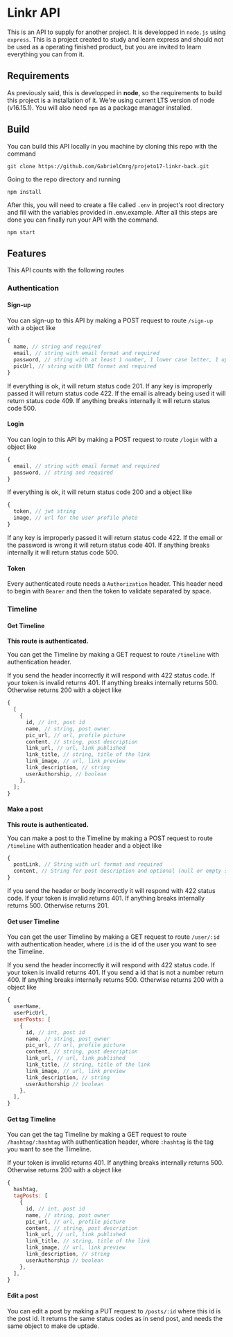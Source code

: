 # Linkr API

This is an API to supply for another project. It is developped in `node.js` using `express`. This is a project created to study and learn express and should not be used as a operating finished product, but you are invited to learn everything you can from it.

## Requirements

As previously said, this is developped in **node**, so the requirements to build this project is a installation of it. We're using current LTS version of node (v16.15.1). You will also need `npm` as a package manager installed.

## Build

You can build this API locally in you machine by cloning this repo with the command

```shell
git clone https://github.com/GabrielCmrg/projeto17-linkr-back.git
```

Going to the repo directory and running

```shell
npm install
```

After this, you will need to create a file called `.env` in project's root directory and fill with the variables provided in .env.example. After all this steps are done you can finally run your API with the command.

```shell
npm start
```

## Features

This API counts with the following routes

### Authentication

#### Sign-up

You can sign-up to this API by making a POST request to route `/sign-up` with a object like

```js
{
  name, // string and required
  email, // string with email format and required
  password, // string with at least 1 number, 1 lower case letter, 1 upper case letter, 1 symbol between *!@$%^&(){}[\]:;<>,.?/~_+-=|, at least 8 characters, at most 32 and it is required
  picUrl, // string with URI format and required
}
```

If everything is ok, it will return status code 201. If any key is improperly passed it will return status code 422. If the email is already being used it will return status code 409. If anything breaks internally it will return status code 500.

#### Login

You can login to this API by making a POST request to route `/login` with a object like

```js
{
  email, // string with email format and required
  password, // string and required
}
```

If everything is ok, it will return status code 200 and a object like

```js
{
  token, // jwt string
  image, // url for the user profile photo
}
```

If any key is improperly passed it will return status code 422. If the email or the password is wrong it will return status code 401. If anything breaks internally it will return status code 500.

#### Token

Every authenticated route needs a `Authorization` header. This header need to begin with `Bearer` and then the token to validate separated by space.

### Timeline

#### Get Timeline

**This route is authenticated.**

You can get the Timeline by making a GET request to route `/timeline` with authentication header.

If you send the header incorrectly it will respond with 422 status code. If your token is invalid returns 401. If anything breaks internally returns 500. Otherwise returns 200 with a object like

```js
{
  [
    {
      id, // int, post id
      name, // string, post owner
      pic_url, // url, profile picture
      content, // string, post description
      link_url, // url, link published
      link_title, // string, title of the link
      link_image, // url, link preview
      link_description, // string
      userAuthorship, // boolean
    },
  ];
}
```

#### Make a post

**This route is authenticated.**

You can make a post to the Timeline by making a POST request to route `/timeline` with authentication header and a object like

```js
{
  postLink, // String with url format and required
  content, // String for post description and optional (null or empty string)
}
```

If you send the header or body incorrectly it will respond with 422 status code. If your token is invalid returns 401. If anything breaks internally returns 500. Otherwise returns 201.

#### Get user Timeline

You can get the user Timeline by making a GET request to route `/user/:id` with authentication header, where `id` is the id of the user you want to see the Timeline.

If you send the header incorrectly it will respond with 422 status code. If your token is invalid returns 401. If you send a id that is not a number return 400. If anything breaks internally returns 500. Otherwise returns 200 with a object like

```js
{
  userName,
  userPicUrl,
  userPosts: [
    {
      id, // int, post id
      name, // string, post owner
      pic_url, // url, profile picture
      content, // string, post description
      link_url, // url, link published
      link_title, // string, title of the link
      link_image, // url, link preview
      link_description, // string
      userAuthorship // boolean
    },
  ],
}
```

#### Get tag Timeline

You can get the tag Timeline by making a GET request to route `/hashtag/:hashtag` with authentication header, where `:hashtag` is the tag you want to see the Timeline.

If your token is invalid returns 401. If anything breaks internally returns 500. Otherwise returns 200 with a object like

```js
{
  hashtag,
  tagPosts: [
    {
      id, // int, post id
      name, // string, post owner
      pic_url, // url, profile picture
      content, // string, post description
      link_url, // url, link published
      link_title, // string, title of the link
      link_image, // url, link preview
      link_description, // string
      userAuthorship // boolean
    },
  ],
}
```

#### Edit a post

You can edit a post by making a PUT request to `/posts/:id` where this id is the post id. It returns the same status codes as in send post, and needs the same object to make de uptade.

